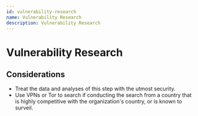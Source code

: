 ```yaml
---
id: vulnerability-research
name: Vulnerability Research
description: Vulnerability Research
---
```

# Vulnerability Research




## Considerations

  * Treat the data and analyses of this step with the utmost security.
  * Use VPNs or Tor to search if conducting the search from a country that is highly competitive with the organization's country, or is known to surveil.


